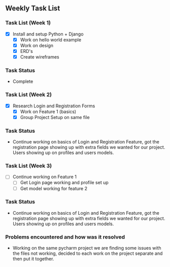 ## Weekly Task List
  
### Task List (Week 1)

- [x] Install and setup Python + Django
    - [x] Work on hello world example
    - [x] Work on design
    - [x] ERD's
    - [X] Create wireframes

### Task Status
- Complete

### Task List (Week 2)

- [x] Research Login and Registration Forms
    - [x] Work on Feature 1 (basics)
    - [x] Group Project Setup on same file

### Task Status
- Continue working on basics of Login and Registration Feature, got the registration page showing up with extra fields we wanted for our project. Users showing up on profiles and users models.

### Task List (Week 3)

- [ ] Continue working on Feature 1
    - [ ] Get Login page working and profile set up
    - [ ] Get model working for feature 2

### Task Status
- Continue working on basics of Login and Registration Feature, got the registration page showing up with extra fields we wanted for our project. Users showing up on profiles and users models.


### Problems encountered and how was it resolved
- Working on the same  pycharm project we are finding some issues with the files not working, decided to each work on the project separate and then put it together.
